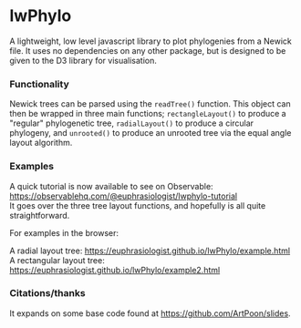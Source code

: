 # lwPhylo

A lightweight, low level javascript library to plot phylogenies from a Newick file. It uses no dependencies on any other package, but is designed to be given to the D3 library for visualisation.

### Functionality

Newick trees can be parsed using the `readTree()` function. This object can then be wrapped in three main functions; `rectangleLayout()` to produce a "regular" phylogenetic tree, `radialLayout()` to produce a circular phylogeny, and `unrooted()` to produce an unrooted tree via the equal angle layout algorithm.

### Examples

A quick tutorial is now available to see on Observable: https://observablehq.com/@euphrasiologist/lwphylo-tutorial \
It goes over the three tree layout functions, and hopefully is all quite straightforward. 

For examples in the browser: 

A radial layout tree: https://euphrasiologist.github.io/lwPhylo/example.html \
A rectangular layout tree: https://euphrasiologist.github.io/lwPhylo/example2.html

### Citations/thanks

It expands on some base code found at https://github.com/ArtPoon/slides.
